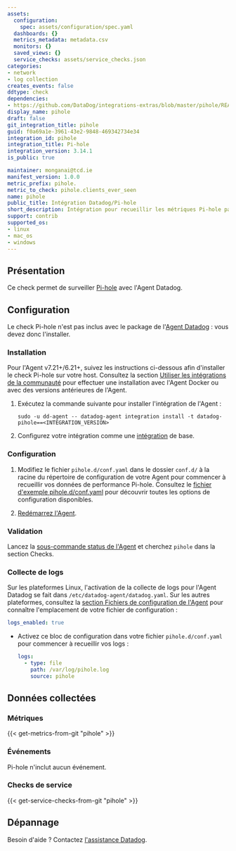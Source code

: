 ```yaml
---
assets:
  configuration:
    spec: assets/configuration/spec.yaml
  dashboards: {}
  metrics_metadata: metadata.csv
  monitors: {}
  saved_views: {}
  service_checks: assets/service_checks.json
categories:
- network
- log collection
creates_events: false
ddtype: check
dependencies:
- https://github.com/DataDog/integrations-extras/blob/master/pihole/README.md
display_name: pihole
draft: false
git_integration_title: pihole
guid: f0a69a1e-3961-43e2-9848-469342734e34
integration_id: pihole
integration_title: Pi-hole
integration_version: 3.14.1
is_public: true

maintainer: monganai@tcd.ie
manifest_version: 1.0.0
metric_prefix: pihole.
metric_to_check: pihole.clients_ever_seen
name: pihole
public_title: Intégration Datadog/Pi-hole
short_description: Intégration pour recueillir les métriques Pi-hole par défaut
support: contrib
supported_os:
- linux
- mac_os
- windows
---
```




## Présentation

Ce check permet de surveiller [Pi-hole][1] avec l'Agent Datadog.

## Configuration

Le check Pi-hole n'est pas inclus avec le package de l'[Agent Datadog][2] : vous devez donc l'installer.

### Installation

Pour l'Agent v7.21+/6.21+, suivez les instructions ci-dessous afin d'installer le check Pi-hole sur votre host. Consultez la section [Utiliser les intégrations de la communauté][3] pour effectuer une installation avec l'Agent Docker ou avec des versions antérieures de l'Agent.

1. Exécutez la commande suivante pour installer l'intégration de l'Agent :

   ```shell
   sudo -u dd-agent -- datadog-agent integration install -t datadog-pihole==<INTEGRATION_VERSION>
   ```

2. Configurez votre intégration comme une [intégration][4] de base.

### Configuration

1. Modifiez le fichier `pihole.d/conf.yaml` dans le dossier `conf.d/` à la racine du répertoire de configuration de votre Agent pour commencer à recueillir vos données de performance Pi-hole. Consultez le [fichier d'exemple pihole.d/conf.yaml][5] pour découvrir toutes les options de configuration disponibles.

2. [Redémarrez l'Agent][6].

### Validation

Lancez la [sous-commande status de l'Agent][7] et cherchez `pihole` dans la section Checks.

### Collecte de logs

Sur les plateformes Linux, l'activation de la collecte de logs pour l'Agent Datadog se fait dans `/etc/datadog-agent/datadog.yaml`. Sur les autres plateformes, consultez la [section Fichiers de configuration de l'Agent][8] pour connaître l'emplacement de votre fichier de configuration :

```yaml
logs_enabled: true
```

- Activez ce bloc de configuration dans votre fichier `pihole.d/conf.yaml` pour commencer à recueillir vos logs :
    ```yaml
    logs:
      - type: file
        path: /var/log/pihole.log
        source: pihole
    ```

## Données collectées

### Métriques
{{< get-metrics-from-git "pihole" >}}


### Événements

Pi-hole n'inclut aucun événement.

### Checks de service
{{< get-service-checks-from-git "pihole" >}}


## Dépannage

Besoin d'aide ? Contactez [l'assistance Datadog][11].


[1]: https://pi-hole.net/
[2]: https://app.datadoghq.com/account/settings#agent
[3]: https://docs.datadoghq.com/fr/agent/guide/use-community-integrations/
[4]: https://docs.datadoghq.com/fr/getting_started/integrations/
[5]: https://github.com/DataDog/integrations-extras/blob/master/pihole/datadog_checks/pihole/data/conf.yaml.example
[6]: https://docs.datadoghq.com/fr/agent/guide/agent-commands/#start-stop-and-restart-the-agent
[7]: https://docs.datadoghq.com/fr/agent/guide/agent-commands/#agent-status-and-information
[8]: https://docs.datadoghq.com/fr/agent/guide/agent-configuration-files/
[9]: https://github.com/DataDog/integrations-extras/blob/master/pihole/metadata.csv
[10]: https://github.com/DataDog/integrations-extras/blob/master/pihole/assets/service_checks.json
[11]: https://docs.datadoghq.com/fr/help/
